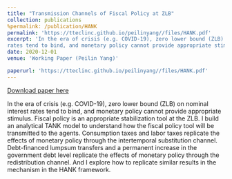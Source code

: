 ```yaml
---
title: "Transmission Channels of Fiscal Policy at ZLB"
collection: publications
%permalink: /publication/HANK
permalink: 'https://tteclinc.github.io/peilinyang//files/HANK.pdf'
excerpt: 'In the era of crisis (e.g. COVID-19), zero lower bound (ZLB) on nominal interest
rates tend to bind, and monetary policy cannot provide appropriate stimulus. Fiscal policy is an appropriate stabilization tool at the ZLB. I build an analytical TANK model to understand how the fiscal policy tool will be transmitted to the agents. Consumption taxes and labor taxes replicate the effects of monetary policy through the intertemporal substitution channel. Debt-financed lumpsum transfers and a permanent increase in the government debt level replicate the effects of monetary policy through the redistribution channel. And I explore how to replicate similar results in the mechanism in the HANK framework.'
date: 2020-12-01
venue: 'Working Paper (Peilin Yang)'

paperurl: 'https://tteclinc.github.io/peilinyang//files/HANK.pdf'
---
```


[Download paper here](https://tteclinc.github.io/peilinyang//files/HANK.pdf)

In the era of crisis (e.g. COVID-19), zero lower bound (ZLB) on nominal interest
rates tend to bind, and monetary policy cannot provide appropriate stimulus. Fiscal policy is an appropriate stabilization tool at the ZLB. I build an analytical TANK model to understand how the fiscal policy tool will be transmitted to the agents. Consumption taxes and labor taxes replicate the effects of monetary policy through the intertemporal substitution channel. Debt-financed lumpsum transfers and a permanent increase in the government debt level replicate the effects of monetary policy through the redistribution channel. And I explore how to replicate similar results in the mechanism in the HANK framework.
